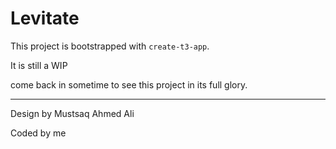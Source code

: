 # Levitate

This project is bootstrapped with `create-t3-app`.

It is still a WIP

come back in sometime to see this project in its full glory.

---

Design by Mustsaq Ahmed Ali

Coded by me
